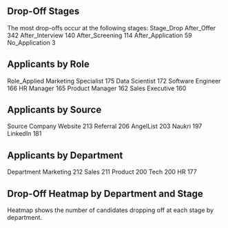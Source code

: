 ## Drop-Off Stages

The most drop-offs occur at the following stages:
Stage_Drop
After_Offer          342
After_Interview      140
After_Screening      114
After_Application     59
No_Application         3

## Applicants by Role

Role_Applied
Marketing Specialist    175
Data Scientist          172
Software Engineer       166
HR Manager              165
Product Manager         162
Sales Executive         160

## Applicants by Source

Source
Company Website    213
Referral           206
AngelList          203
Naukri             197
LinkedIn           181

## Applicants by Department

Department
Marketing    212
Sales        211
Product      200
Tech         200
HR           177

## Drop-Off Heatmap by Department and Stage

Heatmap shows the number of candidates dropping off at each stage by department.
